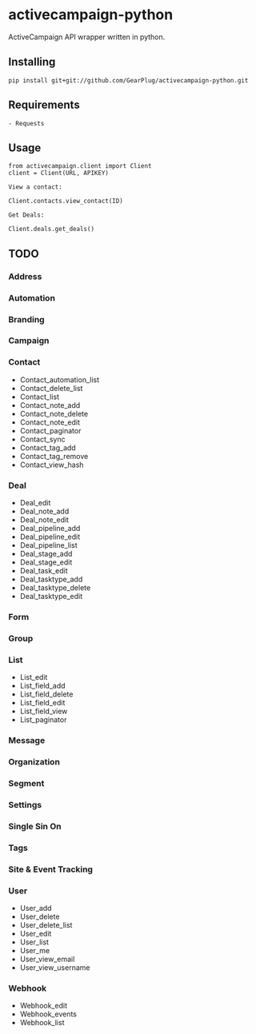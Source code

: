# activecampaign-python
ActiveCampaign API wrapper written in python.

## Installing

```
pip install git+git://github.com/GearPlug/activecampaign-python.git
```

## Requirements

```
- Requests
```

## Usage

```
from activecampaign.client import Client
client = Client(URL, APIKEY)

View a contact:

Client.contacts.view_contact(ID)

Get Deals:

Client.deals.get_deals()
```
## TODO

### Address
### Automation
### Branding
### Campaign
### Contact

- Contact_automation_list
- Contact_delete_list
- Contact_list
- Contact_note_add
- Contact_note_delete
- Contact_note_edit
- Contact_paginator
- Contact_sync
- Contact_tag_add
- Contact_tag_remove
- Contact_view_hash

### Deal

- Deal_edit
- Deal_note_add
- Deal_note_edit
- Deal_pipeline_add
- Deal_pipeline_edit
- Deal_pipeline_list
- Deal_stage_add
- Deal_stage_edit
- Deal_task_edit
- Deal_tasktype_add
- Deal_tasktype_delete
- Deal_tasktype_edit

### Form

### Group

### List

- List_edit
- List_field_add
- List_field_delete
- List_field_edit
- List_field_view
- List_paginator

### Message

### Organization

### Segment

### Settings

### Single Sin On

### Tags

### Site & Event Tracking

### User

- User_add
- User_delete
- User_delete_list
- User_edit
- User_list
- User_me
- User_view_email
- User_view_username

### Webhook

- Webhook_edit
- Webhook_events
- Webhook_list

